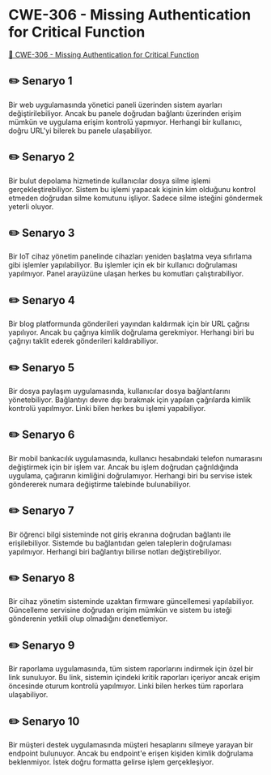 # CWE-306 - Missing Authentication for Critical Function
<a href="https://cwe.mitre.org/data/definitions/306.html" target="_blank">🔗 CWE-306 - Missing Authentication for Critical Function</a>

## ✏️ Senaryo 1
Bir web uygulamasında yönetici paneli üzerinden sistem ayarları değiştirilebiliyor. Ancak bu panele doğrudan bağlantı üzerinden erişim mümkün ve uygulama erişim kontrolü yapmıyor. Herhangi bir kullanıcı, doğru URL'yi bilerek bu panele ulaşabiliyor.

## ✏️ Senaryo 2
Bir bulut depolama hizmetinde kullanıcılar dosya silme işlemi gerçekleştirebiliyor. Sistem bu işlemi yapacak kişinin kim olduğunu kontrol etmeden doğrudan silme komutunu işliyor. Sadece silme isteğini göndermek yeterli oluyor.

## ✏️ Senaryo 3
Bir IoT cihaz yönetim panelinde cihazları yeniden başlatma veya sıfırlama gibi işlemler yapılabiliyor. Bu işlemler için ek bir kullanıcı doğrulaması yapılmıyor. Panel arayüzüne ulaşan herkes bu komutları çalıştırabiliyor.

## ✏️ Senaryo 4
Bir blog platformunda gönderileri yayından kaldırmak için bir URL çağrısı yapılıyor. Ancak bu çağrıya kimlik doğrulama gerekmiyor. Herhangi biri bu çağrıyı taklit ederek gönderileri kaldırabiliyor.

## ✏️ Senaryo 5
Bir dosya paylaşım uygulamasında, kullanıcılar dosya bağlantılarını yönetebiliyor. Bağlantıyı devre dışı bırakmak için yapılan çağrılarda kimlik kontrolü yapılmıyor. Linki bilen herkes bu işlemi yapabiliyor.

## ✏️ Senaryo 6
Bir mobil bankacılık uygulamasında, kullanıcı hesabındaki telefon numarasını değiştirmek için bir işlem var. Ancak bu işlem doğrudan çağrıldığında uygulama, çağıranın kimliğini doğrulamıyor. Herhangi biri bu servise istek göndererek numara değiştirme talebinde bulunabiliyor.

## ✏️ Senaryo 7
Bir öğrenci bilgi sisteminde not giriş ekranına doğrudan bağlantı ile erişilebiliyor. Sistemde bu bağlantıdan gelen taleplerin doğrulaması yapılmıyor. Herhangi biri bağlantıyı bilirse notları değiştirebiliyor.

## ✏️ Senaryo 8
Bir cihaz yönetim sisteminde uzaktan firmware güncellemesi yapılabiliyor. Güncelleme servisine doğrudan erişim mümkün ve sistem bu isteği gönderenin yetkili olup olmadığını denetlemiyor.

## ✏️ Senaryo 9
Bir raporlama uygulamasında, tüm sistem raporlarını indirmek için özel bir link sunuluyor. Bu link, sistemin içindeki kritik raporları içeriyor ancak erişim öncesinde oturum kontrolü yapılmıyor. Linki bilen herkes tüm raporlara ulaşabiliyor.

## ✏️ Senaryo 10
Bir müşteri destek uygulamasında müşteri hesaplarını silmeye yarayan bir endpoint bulunuyor. Ancak bu endpoint'e erişen kişiden kimlik doğrulama beklenmiyor. İstek doğru formatta gelirse işlem gerçekleşiyor.

